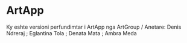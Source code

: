 # ArtApp
Ky eshte versioni perfundimtar i ArtApp
nga ArtGroup /
Anetare: Denis Ndreraj ;   Eglantina Tola ;  Denata Mata  ;  Ambra Meda
